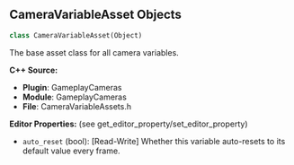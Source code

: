 ## CameraVariableAsset Objects

```python
class CameraVariableAsset(Object)
```

The base asset class for all camera variables.

**C++ Source:**

- **Plugin**: GameplayCameras
- **Module**: GameplayCameras
- **File**: CameraVariableAssets.h

**Editor Properties:** (see get_editor_property/set_editor_property)

- ``auto_reset`` (bool):  [Read-Write] Whether this variable auto-resets to its default value every frame.

<a id="unreal.Vector4dCameraVariable"></a>